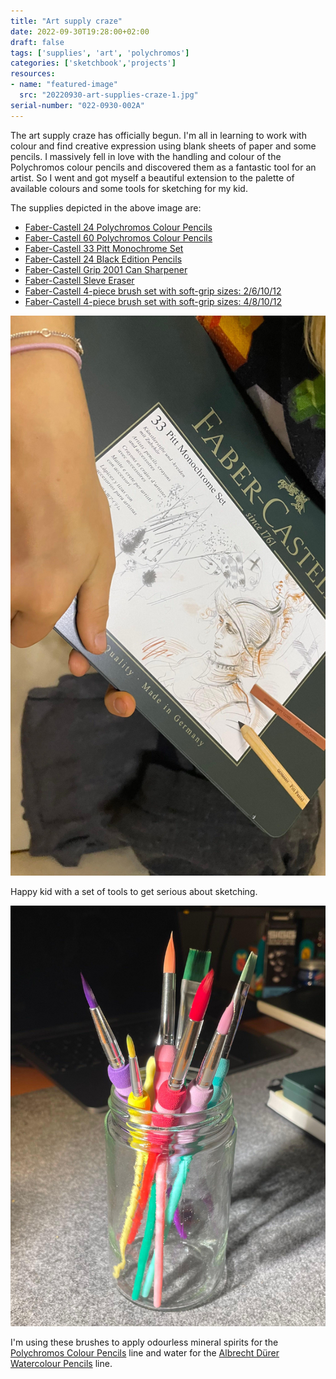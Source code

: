 ```yaml
---
title: "Art supply craze"
date: 2022-09-30T19:28:00+02:00
draft: false
tags: ['supplies', 'art', 'polychromos']
categories: ['sketchbook','projects']
resources:
- name: "featured-image"
  src: "20220930-art-supplies-craze-1.jpg"
serial-number: "022-0930-002A"
---
```


The art supply craze has officially begun. I'm all in learning to work with colour and find creative expression using blank sheets of paper and some pencils. I massively fell in love with the handling and colour of the Polychromos colour pencils and discovered them as a fantastic tool for an artist. So I went and got myself a beautiful extension to the palette of available colours and some tools for sketching for my kid.

The supplies depicted in the above image are:

- [Faber-Castell 24 Polychromos Colour Pencils](https://www.faber-castell.de/produkte/PolychromosFarbstift24erMetalletui/110024)
- [Faber-Castell 60 Polychromos Colour Pencils](https://www.faber-castell.de/produkte/PolychromosFarbstift60erMetalletui/110060)
- [Faber-Castell 33 Pitt Monochrome Set](https://www.faber-castell.de/produkte/PittMonochromeSet33erMetalletui/112977)
- [Faber-Castell 24 Black Edition Pencils](https://www.faber-castell.de/produkte/BlackEditionBuntstifte24erKartonetui/116424)
- [Faber-Castell Grip 2001 Can Sharpener](https://www.faber-castell.de/produkte/Grip2001Dreifachspitzdosesilber/183800)
- [Faber-Castell Sleve Eraser](https://www.faber-castell.de/produkte/SleeveRadierergr%c3%bcn/182402)
- [Faber-Castell 4-piece brush set with soft-grip sizes: 2/6/10/12](https://www.faber-castell.de/produkte/PinselmitSofttouchGriffst%c3%bcck4erSetGr%c3%b6%c3%9fen261012/481600)
- [Faber-Castell 4-piece brush set with soft-grip sizes: 4/8/10/12](https://www.faber-castell.de/produkte/SoftTouchPinselGr%c3%b6%c3%9fen481012/481620)

![alt text](20220930-art-supplies-craze-2.jpg "Faber-Castell 33 Pitt Monochrome Set.")

Happy kid with a set of tools to get serious about sketching.

![alt text](20220930-art-supplies-craze-3.jpg "Faber-Castell soft-grip brushes. Complete set.")

I'm using these brushes to apply odourless mineral spirits for the [Polychromos Colour Pencils](https://www.faber-castell.de/produkte/polychromos-kuenstlerfarbstifte/buntstifte) line and water for the [Albrecht Dürer Watercolour Pencils](https://www.faber-castell.de/produkte/albrecht-duerer/buntstifte) line.
